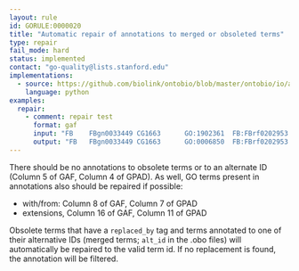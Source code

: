 ```yaml
---
layout: rule
id: GORULE:0000020
title: "Automatic repair of annotations to merged or obsoleted terms"
type: repair
fail_mode: hard
status: implemented
contact: "go-quality@lists.stanford.edu"
implementations:
  - source: https://github.com/biolink/ontobio/blob/master/ontobio/io/assocparser.py
    language: python
examples:
  repair:
    - comment: repair test
      format: gaf
      input: "FB	FBgn0033449	CG1663		GO:1902361	FB:FBrf0202953|GO_REF:0000024	ISS	UniProtKB:Q05516	P			protein	taxon:7227	20171127	FlyBase"
      output: "FB	FBgn0033449	CG1663		GO:0006850	FB:FBrf0202953|GO_REF:0000024	ISS	UniProtKB:Q05516	P			protein	taxon:7227	20171127	FlyBase"
---
```

There should be no annotations to obsolete terms or to an alternate ID (Column 5 of GAF, Column 4 of GPAD). As well, GO terms present in annotations also should be repaired if possible: 
* with/from: Column 8 of GAF, Column 7 of GPAD
* extensions, Column 16 of GAF, Column 11 of GPAD 

Obsolete terms that have a `replaced_by` tag and terms annotated to one of their alternative IDs (merged terms; `alt_id` in the .obo files) will automatically be repaired to the valid term id.
If no replacement is found, the annotation will be filtered.


